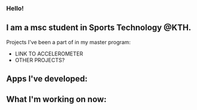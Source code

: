 ### Hello!
## I am a msc student in Sports Technology @KTH.

Projects I've been a part of in my master program:
- LINK TO ACCELEROMETER
- OTHER PROJECTS?

Apps I've developed:
-
What I'm working on now:
-


<!--
**AntonBrinkCodes/AntonBrinkCodes** is a ✨ _special_ ✨ repository because its `README.md` (this file) appears on your GitHub profile.

Here are some ideas to get you started:

- 🔭 I’m currently working on ...
- 🌱 I’m currently learning ...
- 👯 I’m looking to collaborate on ...
- 🤔 I’m looking for help with ...
- 💬 Ask me about ...
- 📫 How to reach me: ...
- 😄 Pronouns: ...
- ⚡ Fun fact: ...
-->
